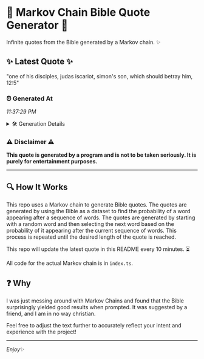 # 📖 Markov Chain Bible Quote Generator 📖

Infinite quotes from the Bible generated by a Markov chain. ✨

## ✨ Latest Quote ✨
"one of his disciples, judas iscariot, simon's son, which should betray him, 12:5"

### ⏰ Generated At
*11:37:29 PM*

<details>
    <summary>🛠️ Generation Details</summary>
    <p>
        <strong>🌱 Seed:</strong> one<br>
        <strong>🔄 Iterations:</strong> 12<br>
        <strong>📜 Context History:</strong><br>[ one ]: of<br>[ one, of ]: his<br>[ one, of, his ]: disciples,<br>[ one, of, his, disciples, ]: judas<br>[ one, of, his, disciples,, judas ]: iscariot,<br>[ one, of, his, disciples,, judas, iscariot, ]: simon's<br>[ of, his, disciples,, judas, iscariot,, simon's ]: son,<br>[ his, disciples,, judas, iscariot,, simon's, son, ]: which<br>[ disciples,, judas, iscariot,, simon's, son,, which ]: should<br>[ judas, iscariot,, simon's, son,, which, should ]: betray<br>[ iscariot,, simon's, son,, which, should, betray ]: him,<br>[ simon's, son,, which, should, betray, him, ]: 12:5<br>
    </p>
</details>

### ⚠️ Disclaimer ⚠️
**This quote is generated by a program and is not to be taken seriously. It is purely for entertainment purposes.**

---

## 🔍 How It Works

This repo uses a Markov chain to generate Bible quotes. The quotes are generated by using the Bible as a dataset to find the probability of a word appearing after a sequence of words. The quotes are generated by starting with a random word and then selecting the next word based on the probability of it appearing after the current sequence of words. This process is repeated until the desired length of the quote is reached.

This repo will update the latest quote in this README every 10 minutes. ⏳

All code for the actual Markov chain is in `index.ts`.

## ❓ Why

I was just messing around with Markov Chains and found that the Bible surprisingly yielded good results when prompted. 
It was suggested by a friend, and I am in no way christian.

Feel free to adjust the text further to accurately reflect your intent and experience with the project!

---

*Enjoy*✨
